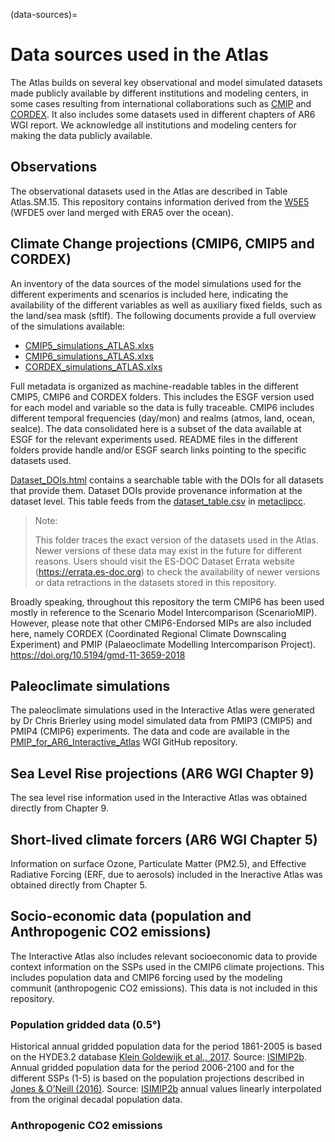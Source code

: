 (data-sources)=
# Data sources used in the Atlas

The Atlas builds on several key observational and model simulated datasets made publicly available by different institutions and modeling centers, in some cases resulting from international collaborations such as [CMIP](https://www.wcrp-climate.org/wgcm-cmip) and [CORDEX](https://cordex.org). It also includes some datasets used in different chapters of AR6 WGI report. We acknowledge all institutions and modeling centers for making the data publicly available. 

## Observations

The observational datasets used in the Atlas are described in Table Atlas.SM.15. This repository contains information derived from the [W5E5](https://doi.org/10.5880/pik.2019.023) (WFDE5 over land merged with ERA5 over the ocean).

## Climate Change projections (CMIP6, CMIP5 and CORDEX)
An inventory of the data sources of the model simulations used for the different experiments and scenarios is included here, indicating the availability of the different variables as well as auxiliary fixed fields, such as the land/sea mask (sftlf). The following documents provide a full overview of the simulations available: 

 * [CMIP5_simulations_ATLAS.xlxs](../data-sources/CMIP5_simulations_ATLAS.xlxs)
 * [CMIP6_simulations_ATLAS.xlxs](data-sources/CMIP6_simulations_ATLAS.xlxs)
 * [CORDEX_simulations_ATLAS.xlxs](data-sources/CORDEX_simulations_ATLAS.xlxs)

Full metadata is organized as machine-readable tables in the different CMIP5, CMIP6 and CORDEX folders. This includes the ESGF version used for each model and variable so the data is fully traceable. CMIP6 includes different temporal frequencies (day/mon) and realms (atmos, land, ocean, seaIce). The data consolidated here is a subset of the data available at ESGF for the relevant experiments used.
README files in the different folders provide handle and/or ESGF search links pointing to the specific datasets used.

[Dataset_DOIs.html](https://raw.githack.com/IPCC-WG1/Atlas/devel/data-sources/Dataset_DOIs.html) contains a searchable table with the DOIs for all datasets that provide them. Dataset DOIs provide provenance information at the dataset level. This table feeds from the [dataset_table.csv](https://github.com/metaclip/metaclipcc/blob/master/inst/dataset_table.csv) in [metaclipcc](https://github.com/metaclip/metaclipcc).

> Note:
> 
> This folder traces the exact version of the datasets used in the Atlas. Newer versions of these data may exist in the future for different reasons. Users should visit the ES-DOC Dataset Errata website (https://errata.es-doc.org) to check the availability of newer versions or data retractions in the datasets stored in this repository.


Broadly speaking, throughout this repository the term CMIP6 has been used mostly in reference to  the Scenario Model Intercomparison (ScenarioMIP). However, please note that other CMIP6-Endorsed MIPs are also included here, namely CORDEX (Coordinated Regional Climate Downscaling Experiment) and PMIP (Palaeoclimate Modelling Intercomparison Project).
https://doi.org/10.5194/gmd-11-3659-2018

## Paleoclimate simulations

The paleoclimate simulations used in the Interactive Atlas were generated by Dr Chris Brierley using model simulated data from PMIP3 (CMIP5) and PMIP4 (CMIP6) experiments. The data and code are available in the [PMIP_for_AR6_Interactive_Atlas](https://github.com/IPCC-WG1/PMIP_for_AR6_Interactive_Atlas) WGI GitHub repository.  

## Sea Level Rise projections (AR6 WGI Chapter 9)

The sea level rise information used in the Interactive Atlas was obtained directly from Chapter 9.

## Short-lived climate forcers (AR6 WGI Chapter 5)

Information on surface Ozone, Particulate Matter (PM2.5), and Effective Radiative Forcing (ERF, due to aerosols) included in the Ineractive Atlas was obtained directly from Chapter 5.

## Socio-economic data (population and Anthropogenic CO2 emissions)
The Interactive Atlas also includes relevant socioeconomic data to provide context information on the SSPs used in the CMIP6 climate projections. This includes population data and CMIP6 forcing used by the modeling communit (anthropogenic CO2 emissions). This data is not included in this repository.

### Population gridded data (0.5°)
Historical annual gridded population data for the period 1861-2005 is based on the HYDE3.2 database [Klein Goldewijk et al., 2017](https://doi.org/10.5194/essd-9-927-2017). Source: [ISIMIP2b](https://www.isimip.org/gettingstarted/details/31/). Annual gridded population data for the period 2006-2100 and for the different SSPs (1-5) is based on the population projections described in [Jones & O’Neill (2016)](http://doi.org/10.1088/1748-9326/11/8/084003). Source: [ISIMIP2b](https://www.isimip.org/gettingstarted/details/62/) annual values linearly interpolated from the original decadal population data.

### Anthropogenic CO2 emissions





